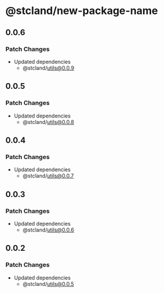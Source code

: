 # @stcland/new-package-name

## 0.0.6

### Patch Changes

- Updated dependencies
  - @stcland/utils@0.0.9

## 0.0.5

### Patch Changes

- Updated dependencies
  - @stcland/utils@0.0.8

## 0.0.4

### Patch Changes

- Updated dependencies
  - @stcland/utils@0.0.7

## 0.0.3

### Patch Changes

- Updated dependencies
  - @stcland/utils@0.0.6

## 0.0.2

### Patch Changes

- Updated dependencies
  - @stcland/utils@0.0.5
